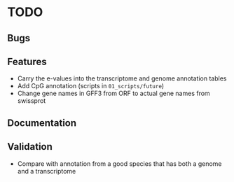 # TODO

## Bugs

## Features
- Carry the e-values into the transcriptome and genome annotation tables
- Add CpG annotation (scripts in `01_scripts/future`)
- Change gene names in GFF3 from ORF to actual gene names from swissprot

## Documentation

## Validation
- Compare with annotation from a good species that has both a genome and a
  transcriptome
